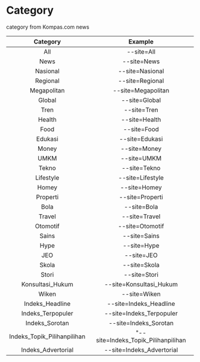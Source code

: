 # Category

category from Kompas.com news

|          Category           |               Example               |
| :-------------------------: | :---------------------------------: |
|             All             |             --site=All              |
|            News             |             --site=News             |
|          Nasional           |           --site=Nasional           |
|          Regional           |           --site=Regional           |
|         Megapolitan         |         --site=Megapolitan          |
|           Global            |            --site=Global            |
|            Tren             |             --site=Tren             |
|           Health            |            --site=Health            |
|            Food             |             --site=Food             |
|           Edukasi           |           --site=Edukasi            |
|            Money            |            --site=Money             |
|            UMKM             |             --site=UMKM             |
|            Tekno            |            --site=Tekno             |
|          Lifestyle          |          --site=Lifestyle           |
|            Homey            |            --site=Homey             |
|          Properti           |           --site=Properti           |
|            Bola             |             --site=Bola             |
|           Travel            |            --site=Travel            |
|          Otomotif           |           --site=Otomotif           |
|            Sains            |            --site=Sains             |
|            Hype             |             --site=Hype             |
|             JEO             |             --site=JEO              |
|            Skola            |            --site=Skola             |
|            Stori            |            --site=Stori             |
|      Konsultasi_Hukum       |       --site=Konsultasi_Hukum       |
|            Wiken            |            --site=Wiken             |
|       Indeks_Headline       |       --site=Indeks_Headline        |
|      Indeks_Terpopuler      |      --site=Indeks_Terpopuler       |
|       Indeks_Sorotan        |        --site=Indeks_Sorotan        |
| Indeks_Topik_Pilihanpilihan | "--site=Indeks_Topik_Pilihanpilihan |
|     Indeks_Advertorial      |      --site=Indeks_Advertorial      |
